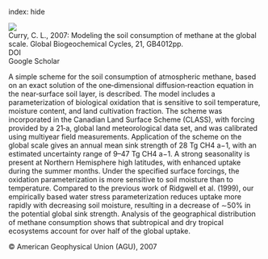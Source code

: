 index: hide

<div class="Citation">
    <div class="Citation-thumb CitationThumb-linked"  data-href="https://doi.org/10.1029/2006gb002818">
      <img src="https://static.claimspace.cloud/climate-study-static/refs/thumbs/6/Curry_2007-thumb.png" />
    </div>

  <div class="Citation-body">
    <div class="Citation-text">Curry, C. L., 2007: Modeling the soil consumption of methane at the global scale. <span class="Article-journal">Global Biogeochemical Cycles, </span><span class="Article-volume">21, </span>GB4012pp.</div>
    <div class="Citation-links">
      <div class="CitationLink" data-href="https://doi.org/10.1029/2006gb002818">
        <div class="CitationLink-icon CitationLink-Doi"></div>
        <div class="CitationLink-text">DOI</div>
      </div>
      <div class="CitationLink" data-href="https://scholar.google.com/scholar?q=10.1029/2006gb002818">
        <div class="CitationLink-icon CitationLink-Scholar"></div>
        <div class="CitationLink-text">Google Scholar</div>
      </div>
    </div>
  </div>
</div>

A simple scheme for the soil consumption of atmospheric methane, based on an exact solution of the one‐dimensional diffusion‐reaction equation in the near‐surface soil layer, is described. The model includes a parameterization of biological oxidation that is sensitive to soil temperature, moisture content, and land cultivation fraction. The scheme was incorporated in the Canadian Land Surface Scheme (CLASS), with forcing provided by a 21‐a, global land meteorological data set, and was calibrated using multiyear field measurements. Application of the scheme on the global scale gives an annual mean sink strength of 28 Tg CH4 a−1, with an estimated uncertainty range of 9–47 Tg CH4 a−1. A strong seasonality is present at Northern Hemisphere high latitudes, with enhanced uptake during the summer months. Under the specified surface forcings, the oxidation parameterization is more sensitive to soil moisture than to temperature. Compared to the previous work of Ridgwell et al. (1999), our empirically based water stress parameterization reduces uptake more rapidly with decreasing soil moisture, resulting in a decrease of ∼50% in the potential global sink strength. Analysis of the geographical distribution of methane consumption shows that subtropical and dry tropical ecosystems account for over half of the global uptake.

<div class="Citation-copy">
&copy; American Geophysical Union (AGU), 2007
</div>